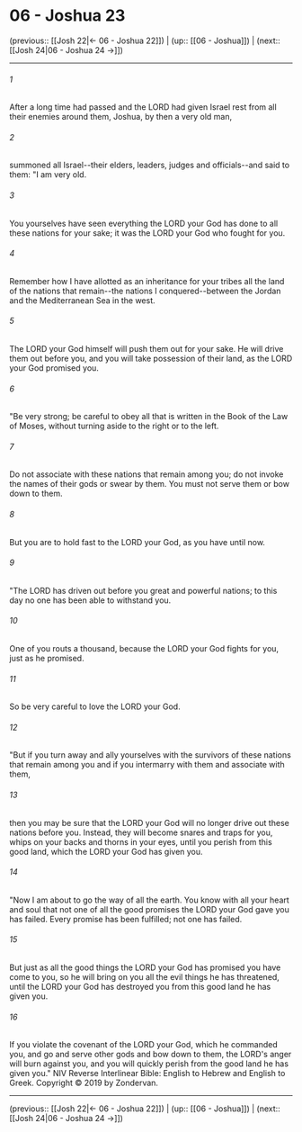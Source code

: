 # 06 - Joshua 23

(previous:: [[Josh 22|← 06 - Joshua 22]]) | (up:: [[06 - Joshua]]) | (next:: [[Josh 24|06 - Joshua 24 →]])

***


###### 1 
After a long time had passed and the LORD had given Israel rest from all their enemies around them, Joshua, by then a very old man, 

###### 2 
summoned all Israel--their elders, leaders, judges and officials--and said to them: "I am very old. 

###### 3 
You yourselves have seen everything the LORD your God has done to all these nations for your sake; it was the LORD your God who fought for you. 

###### 4 
Remember how I have allotted as an inheritance for your tribes all the land of the nations that remain--the nations I conquered--between the Jordan and the Mediterranean Sea in the west. 

###### 5 
The LORD your God himself will push them out for your sake. He will drive them out before you, and you will take possession of their land, as the LORD your God promised you. 

###### 6 
"Be very strong; be careful to obey all that is written in the Book of the Law of Moses, without turning aside to the right or to the left. 

###### 7 
Do not associate with these nations that remain among you; do not invoke the names of their gods or swear by them. You must not serve them or bow down to them. 

###### 8 
But you are to hold fast to the LORD your God, as you have until now. 

###### 9 
"The LORD has driven out before you great and powerful nations; to this day no one has been able to withstand you. 

###### 10 
One of you routs a thousand, because the LORD your God fights for you, just as he promised. 

###### 11 
So be very careful to love the LORD your God. 

###### 12 
"But if you turn away and ally yourselves with the survivors of these nations that remain among you and if you intermarry with them and associate with them, 

###### 13 
then you may be sure that the LORD your God will no longer drive out these nations before you. Instead, they will become snares and traps for you, whips on your backs and thorns in your eyes, until you perish from this good land, which the LORD your God has given you. 

###### 14 
"Now I am about to go the way of all the earth. You know with all your heart and soul that not one of all the good promises the LORD your God gave you has failed. Every promise has been fulfilled; not one has failed. 

###### 15 
But just as all the good things the LORD your God has promised you have come to you, so he will bring on you all the evil things he has threatened, until the LORD your God has destroyed you from this good land he has given you. 

###### 16 
If you violate the covenant of the LORD your God, which he commanded you, and go and serve other gods and bow down to them, the LORD's anger will burn against you, and you will quickly perish from the good land he has given you." NIV Reverse Interlinear Bible: English to Hebrew and English to Greek. Copyright © 2019 by Zondervan.

***

(previous:: [[Josh 22|← 06 - Joshua 22]]) | (up:: [[06 - Joshua]]) | (next:: [[Josh 24|06 - Joshua 24 →]])
